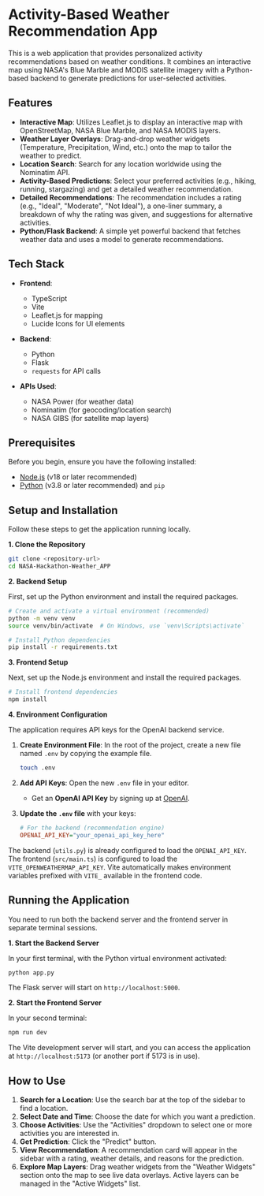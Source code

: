 # Activity-Based Weather Recommendation App

This is a web application that provides personalized activity recommendations based on weather conditions. It combines an interactive map using NASA's Blue Marble and MODIS satellite imagery with a Python-based backend to generate predictions for user-selected activities.

## Features

- **Interactive Map**: Utilizes Leaflet.js to display an interactive map with OpenStreetMap, NASA Blue Marble, and NASA MODIS layers.
- **Weather Layer Overlays**: Drag-and-drop weather widgets (Temperature, Precipitation, Wind, etc.) onto the map to tailor the weather to predict.
- **Location Search**: Search for any location worldwide using the Nominatim API.
- **Activity-Based Predictions**: Select your preferred activities (e.g., hiking, running, stargazing) and get a detailed weather recommendation.
- **Detailed Recommendations**: The recommendation includes a rating (e.g., "Ideal", "Moderate", "Not Ideal"), a one-liner summary, a breakdown of why the rating was given, and suggestions for alternative activities.
- **Python/Flask Backend**: A simple yet powerful backend that fetches weather data and uses a model to generate recommendations.

## Tech Stack

- **Frontend**:
  - TypeScript
  - Vite
  - Leaflet.js for mapping
  - Lucide Icons for UI elements

- **Backend**:
  - Python
  - Flask
  - `requests` for API calls

- **APIs Used**:
  - NASA Power (for weather data)
  - Nominatim (for geocoding/location search)
  - NASA GIBS (for satellite map layers)

## Prerequisites

Before you begin, ensure you have the following installed:
- [Node.js](https://nodejs.org/) (v18 or later recommended)
- [Python](https://www.python.org/downloads/) (v3.8 or later recommended) and `pip`

## Setup and Installation

Follow these steps to get the application running locally.

**1. Clone the Repository**
```bash
git clone <repository-url>
cd NASA-Hackathon-Weather_APP
```

**2. Backend Setup**

First, set up the Python environment and install the required packages.

```bash
# Create and activate a virtual environment (recommended)
python -m venv venv
source venv/bin/activate  # On Windows, use `venv\Scripts\activate`

# Install Python dependencies
pip install -r requirements.txt
```

**3. Frontend Setup**

Next, set up the Node.js environment and install the required packages.

```bash
# Install frontend dependencies
npm install
```

**4. Environment Configuration**

The application requires API keys for the OpenAI backend service.

1.  **Create Environment File**: In the root of the project, create a new file named `.env` by copying the example file.
    ```bash
    touch .env
    ```

2.  **Add API Keys**: Open the new `.env` file in your editor.
    -   Get an **OpenAI API Key** by signing up at [OpenAI](https://platform.openai.com/).

3.  **Update the `.env` file** with your keys:
    ```ini
    # For the backend (recommendation engine)
    OPENAI_API_KEY="your_openai_api_key_here"
    ```

The backend (`utils.py`) is already configured to load the `OPENAI_API_KEY`. The frontend (`src/main.ts`) is configured to load the `VITE_OPENWEATHERMAP_API_KEY`. Vite automatically makes environment variables prefixed with `VITE_` available in the frontend code.

## Running the Application

You need to run both the backend server and the frontend server in separate terminal sessions.

**1. Start the Backend Server**

In your first terminal, with the Python virtual environment activated:
```bash
python app.py
```
The Flask server will start on `http://localhost:5000`.

**2. Start the Frontend Server**

In your second terminal:
```bash
npm run dev
```
The Vite development server will start, and you can access the application at `http://localhost:5173` (or another port if 5173 is in use).

## How to Use

1.  **Search for a Location**: Use the search bar at the top of the sidebar to find a location.
2.  **Select Date and Time**: Choose the date for which you want a prediction.
3.  **Choose Activities**: Use the "Activities" dropdown to select one or more activities you are interested in.
4.  **Get Prediction**: Click the "Predict" button.
5.  **View Recommendation**: A recommendation card will appear in the sidebar with a rating, weather details, and reasons for the prediction.
6.  **Explore Map Layers**: Drag weather widgets from the "Weather Widgets" section onto the map to see live data overlays. Active layers can be managed in the "Active Widgets" list.
